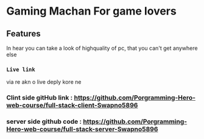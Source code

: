 # Gaming Machan For game lovers


## Features
In hear you can take a look of highquality of pc, that you can't get anywhere else



### `Live link`
via re akn o live deply kore ne


### Clint side gitHub link : https://github.com/Porgramming-Hero-web-course/full-stack-client-Swapno5896
 ### server side github code : https://github.com/Porgramming-Hero-web-course/full-stack-server-Swapno5896